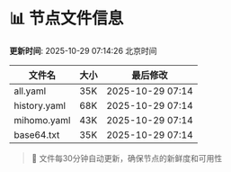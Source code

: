 # 📊 节点文件信息

**更新时间**: 2025-10-29 07:14:26 北京时间

| 文件名 | 大小 | 最后修改 |
|--------|------|----------|
| all.yaml | 35K | 2025-10-29 07:14 |
| history.yaml | 68K | 2025-10-29 07:14 |
| mihomo.yaml | 43K | 2025-10-29 07:14 |
| base64.txt | 35K | 2025-10-29 07:14 |

> 🔄 文件每30分钟自动更新，确保节点的新鲜度和可用性
